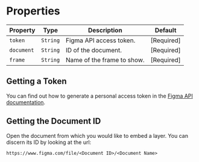 # Properties

Property | Type | Description | Default
---|---|---|---
`token` | `String` | Figma API access token. | [Required]
`document` | `String` | ID of the document. | [Required]
`frame` | `String` | Name of the frame to show. | [Required]

## Getting a Token
You can find out how to generate a personal access token in the [Figma API documentation](https://www.figma.com/developers/docs#access-tokens).

## Getting the Document ID
Open the document from which you would like to embed a layer. You can discern its ID by looking at the url: 

```
https://www.figma.com/file/<Document ID>/<Document Name>
```
